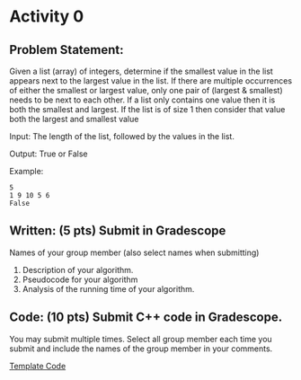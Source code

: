 # Activity 0
## Problem Statement:
Given a list (array) of integers, determine if the smallest value in the list appears next to the largest value in the list.  If there are multiple occurrences of either the smallest or largest value, only one pair of (largest & smallest) needs to be next to each other.  If a list only contains one value then it is both the smallest and largest.  If the list is of size 1 then consider that value both the largest and smallest value

Input: The length of the list, followed by the values in the list.

Output: True or False

Example:
```
5
1 9 10 5 6
False
```

## Written: (5 pts)  Submit in Gradescope   

Names of your group member (also select names when submitting)

1. Description of your algorithm.
2. Pseudocode for your algorithm
3. Analysis of the running time of your algorithm.

## Code: (10 pts) Submit C++ code in Gradescope.
You may submit multiple times.  Select all group member each time you submit and include the names of the group member in your comments.

[Template Code](act0Template.cpp)
